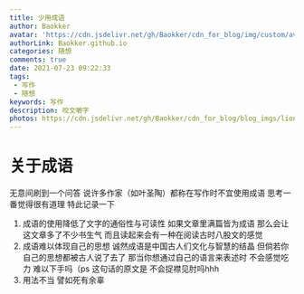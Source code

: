 ```yaml
---
title: 少用成语
author: Baokker
avatar: 'https://cdn.jsdelivr.net/gh/Baokker/cdn_for_blog/img/custom/avatar.jpg'
authorLink: Baokker.github.io
categories: 随想
comments: true
date: 2021-07-23 09:22:33
tags:
 - 写作
 - 随想
keywords: 写作
description: 咬文嚼字
photos: https://cdn.jsdelivr.net/gh/Baokker/cdn_for_blog/blog_imgs/lion-6464429_1920.jpg
---
```


# 关于成语

无意间刷到一个问答 说许多作家（如叶圣陶）都称在写作时不宜使用成语 思考一番觉得很有道理 特此记录一下

1. 成语的使用降低了文字的通俗性与可读性 如果文章里满篇皆为成语 那么会让这文章多了不少书生气 而且读起来会有一种在阅读古时八股文的感觉
2. 成语难以体现自己的思想 诚然成语是中国古人们文化与智慧的结晶 但倘若你自己的思想都被古人说了去了 那当你想通过自己的语言来表述时 不会感觉吃力 难以下手吗（ps 这句话的原文是 不会捉襟见肘吗hhh
3. 用法不当 譬如死有余辜

